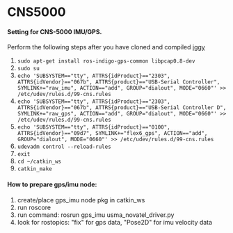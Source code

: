# CNS5000

#### Setting for CNS-5000 IMU/GPS. 
Perform the following steps after you have cloned and compiled [iggy](https://github.com/westpoint-robotics/iggy.git)
1. `sudo apt-get install ros-indigo-gps-common libpcap0.8-dev`
2. `sudo su`
3. `echo 'SUBSYSTEM=="tty", ATTRS{idProduct}=="2303", ATTRS{idVendor}=="067b", ATTRS{product}=="USB-Serial Controller", SYMLINK+="raw_imu", ACTION=="add", GROUP="dialout", MODE="0660"' >> /etc/udev/rules.d/99-cns.rules`
4. `echo 'SUBSYSTEM=="tty", ATTRS{idProduct}=="2303", ATTRS{idVendor}=="067b", ATTRS{product}=="USB-Serial Controller D", SYMLINK+="raw_gps", ACTION=="add", GROUP="dialout", MODE="0660"' >> /etc/udev/rules.d/99-cns.rules`
5. `echo 'SUBSYSTEM=="tty", ATTRS{idProduct}=="0100", ATTRS{idVendor}=="09d7", SYMLINK+="flex6_gps", ACTION=="add", GROUP="dialout", MODE="0660"' >> /etc/udev/rules.d/99-cns.rules`
6. `udevadm control --reload-rules`
7. `exit`
8. `cd ~/catkin_ws`
9. `catkin_make`

#### How to prepare gps/imu node:

1. create/place gps_imu node pkg in catkin_ws
2. run roscore
3. run command: rosrun gps_imu usma_novatel_driver.py
4. look for rostopics: "fix" for gps data, "Pose2D" for imu velocity data
